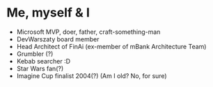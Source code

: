 # Me, myself & I

- Microsoft MVP, doer, father, craft-something-man
- DevWarszaty board member
- Head Architect of FinAi (ex-member of mBank Architecture Team)
- Grumbler (?)
- Kebab searcher :D
- Star Wars fan(?)
- Imagine Cup finalist 2004(?) (Am I old? No, for sure)
